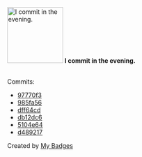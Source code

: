 <img src="https://my-badges.github.io/my-badges/evening-commits.png" alt="I commit in the evening." title="I commit in the evening." width="128">
<strong>I commit in the evening.</strong>
<br><br>

Commits:

- <a href="https://github.com/ksysoev/help-my-pet/commit/97770f3f60ed0b725a05fc02eb9f2f0e45383812">97770f3</a>
- <a href="https://github.com/ksysoev/help-my-pet/commit/985fa56cebf564140a40b5fbad9f17a8fc0c654b">985fa56</a>
- <a href="https://github.com/ksysoev/help-my-pet/commit/dff64cd09d0900837ba882e0af82c75f08b5d80c">dff64cd</a>
- <a href="https://github.com/ksysoev/help-my-pet/commit/db12dc63558b06d579b272188d4580144c54cf4e">db12dc6</a>
- <a href="https://github.com/ksysoev/help-my-pet/commit/5104e641b02badd6d7b4f675ed878fcab88a0abb">5104e64</a>
- <a href="https://github.com/ksysoev/help-my-pet/commit/d4892178f40f855c69fee907e1a020ee06843920">d489217</a>


Created by <a href="https://github.com/my-badges/my-badges">My Badges</a>